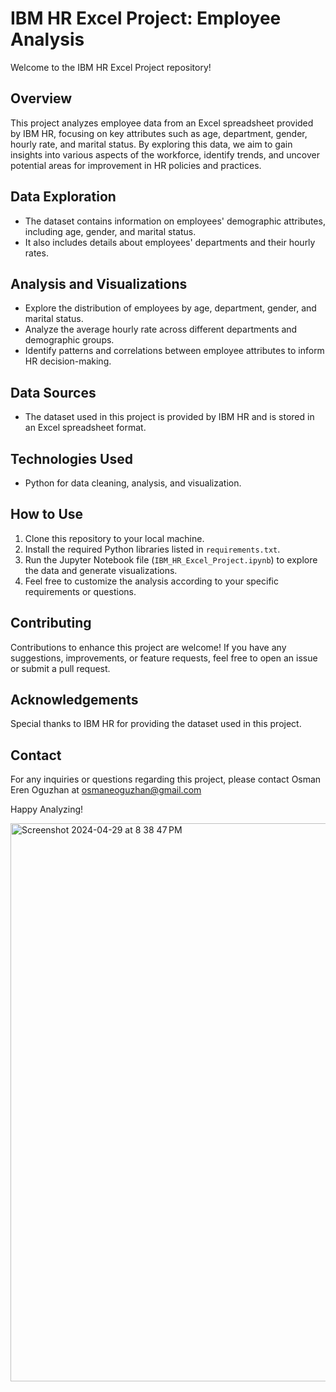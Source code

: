 # IBM HR Excel Project: Employee Analysis

Welcome to the IBM HR Excel Project repository!

## Overview

This project analyzes employee data from an Excel spreadsheet provided by IBM HR, focusing on key attributes such as age, department, gender, hourly rate, and marital status. By exploring this data, we aim to gain insights into various aspects of the workforce, identify trends, and uncover potential areas for improvement in HR policies and practices.

## Data Exploration

- The dataset contains information on employees' demographic attributes, including age, gender, and marital status.
- It also includes details about employees' departments and their hourly rates.

## Analysis and Visualizations

- Explore the distribution of employees by age, department, gender, and marital status.
- Analyze the average hourly rate across different departments and demographic groups.
- Identify patterns and correlations between employee attributes to inform HR decision-making.

## Data Sources

- The dataset used in this project is provided by IBM HR and is stored in an Excel spreadsheet format.

## Technologies Used

- Python for data cleaning, analysis, and visualization.

## How to Use

1. Clone this repository to your local machine.
2. Install the required Python libraries listed in `requirements.txt`.
3. Run the Jupyter Notebook file (`IBM_HR_Excel_Project.ipynb`) to explore the data and generate visualizations.
4. Feel free to customize the analysis according to your specific requirements or questions.

## Contributing

Contributions to enhance this project are welcome! If you have any suggestions, improvements, or feature requests, feel free to open an issue or submit a pull request.

## Acknowledgements

Special thanks to IBM HR for providing the dataset used in this project.

## Contact

For any inquiries or questions regarding this project, please contact Osman Eren Oguzhan at osmaneoguzhan@gmail.com

Happy Analyzing!

<img width="893" alt="Screenshot 2024-04-29 at 8 38 47 PM" src="https://github.com/osmanerenoguzhan/IBM-Excel-Project/assets/57762530/bf8174d5-8eb0-4332-b7e5-4482f12d3b1f">


